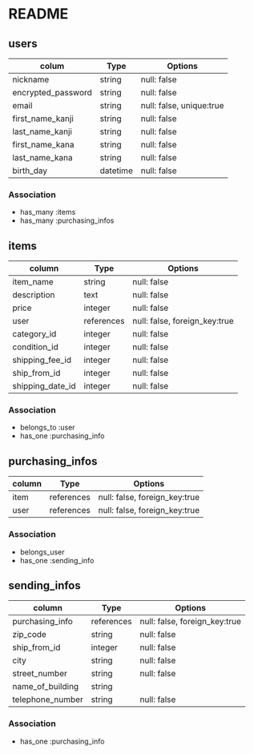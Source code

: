 # README

## users
| colum              | Type        | Options                         |
| ------------------ | ----------  | --------------------------------|
| nickname           | string      | null: false                     |
| encrypted_password | string      | null: false                     |
| email              | string      | null: false,  unique:true       |
| first_name_kanji   | string      | null: false                     |
| last_name_kanji    | string      | null: false                     |
| first_name_kana    | string      | null: false                     |
| last_name_kana     | string      | null: false                     |
| birth_day          | datetime    | null: false                     |

### Association
- has_many :items
- has_many :purchasing_infos


## items
| column             | Type        | Options                         |
| ------------------ | ----------  | ------------------------------- |
| item_name          | string      | null: false                     |
| description        | text        | null: false                     |
| price              | integer     | null: false                     |
| user               | references  | null: false, foreign_key:true   |
| category_id        | integer     | null: false                     |
| condition_id       | integer     | null: false                     |
| shipping_fee_id    | integer     | null: false                     |
| ship_from_id       | integer     | null: false                     |
| shipping_date_id   | integer     | null: false                     |

### Association
- belongs_to :user
- has_one :purchasing_info


## purchasing_infos
| column             | Type        | Options                         |
| ------------------ | ----------  | ------------------------------- |
| item               | references  | null: false, foreign_key:true   |
| user               | references  | null: false, foreign_key:true   |

### Association
- belongs_user
- has_one :sending_info


## sending_infos
| column             | Type        | Options                        |
| ------------------ | ----------  | ------------------------------ |
| purchasing_info    | references  | null: false, foreign_key:true  |
| zip_code           | string      | null: false                    |
| ship_from_id       | integer     | null: false                    |
| city               | string      | null: false                    |
| street_number      | string      | null: false                    |
| name_of_building   | string      |                                |
| telephone_number   | string      | null: false                    |


### Association
- has_one :purchasing_info
